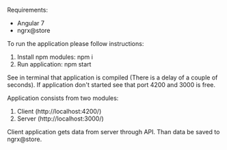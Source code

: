 Requirements:
- Angular 7
- ngrx@store


To run the application please follow instructions:
 1. Install npm modules:
 npm i
 2. Run application:
 npm start

See in terminal that application is compiled (There is a delay of a couple of seconds).
If application don't started see that port 4200 and 3000 is free.

Application consists from two modules:
1. Client (http://localhost:4200/)
2. Server (http://localhost:3000/)

Client application gets data from server through API. Than data be saved to ngrx@store.


